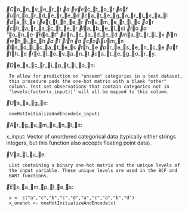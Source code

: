 _C_o_n_v_e_r_t _a _v_e_c_t_o_r _o_f _u_n_o_r_d_e_r_e_d _c_a_t_e_g_o_r_i_c_a_l _d_a_t_a (_e_i_t_h_e_r _n_u_m_e_r_i_c _o_r
_c_h_a_r_a_c_t_e_r _l_a_b_e_l_s) _t_o _a "_o_n_e-_h_o_t" _e_n_c_o_d_e_d _m_a_t_r_i_x _i_n _w_h_i_c_h _a _1 _i_n _a
_c_o_l_u_m_n _i_n_d_i_c_a_t_e_s _t_h_e _p_r_e_s_e_n_c_e _o_f _t_h_e _r_e_l_e_v_a_n_t _c_a_t_e_g_o_r_y.

_D_e_s_c_r_i_p_t_i_o_n:

     To allow for prediction on "unseen" categories in a test dataset,
     this procedure pads the one-hot matrix with a blank "other"
     column. Test set observations that contain categories not in
     ‘levels(factor(x_input))’ will all be mapped to this column.

_U_s_a_g_e:

     oneHotInitializeAndEncode(x_input)
     
_A_r_g_u_m_e_n_t_s:

 x_input: Vector of unordered categorical data (typically either
          strings integers, but this function also accepts floating
          point data).

_V_a_l_u_e:

     List containing a binary one-hot matrix and the unique levels of
     the input variable. These unique levels are used in the BCF and
     BART functions.

_E_x_a_m_p_l_e_s:

     x <- c("a","c","b","c","d","a","c","a","b","d")
     x_onehot <- oneHotInitializeAndEncode(x)
     
